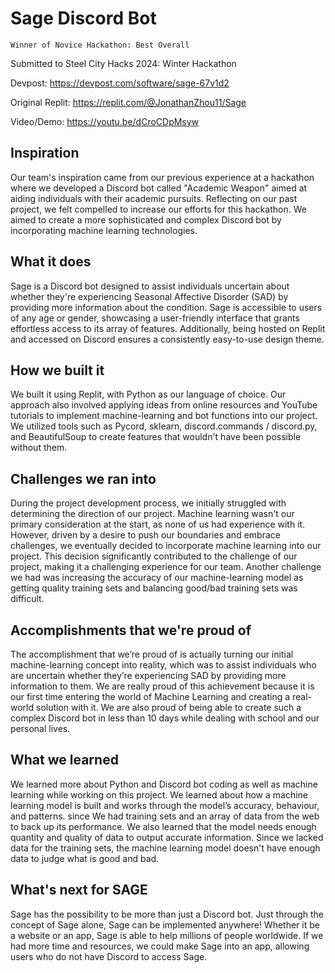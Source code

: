 # Sage Discord Bot

```
Winner of Novice Hackathon: Best Overall
```
Submitted to Steel City Hacks 2024: Winter Hackathon

Devpost: https://devpost.com/software/sage-67v1d2

Original Replit: https://replit.com/@JonathanZhou11/Sage

Video/Demo: https://youtu.be/dCroCDpMsyw


## Inspiration
Our team's inspiration came from our previous experience at a hackathon where we developed a Discord bot called "Academic Weapon" aimed at aiding individuals with their academic pursuits. Reflecting on our past project, we felt compelled to increase our efforts for this hackathon. We aimed to create a more sophisticated and complex Discord bot by incorporating machine learning technologies.

## What it does
Sage is a Discord bot designed to assist individuals uncertain about whether they're experiencing Seasonal Affective Disorder (SAD) by providing more information about the condition. Sage is accessible to users of any age or gender, showcasing a user-friendly interface that grants effortless access to its array of features. Additionally, being hosted on Replit and accessed on Discord ensures a consistently easy-to-use design theme.

## How we built it
We built it using Replit, with Python as our language of choice. Our approach also involved applying ideas from online resources and YouTube tutorials to implement machine-learning and bot functions into our project. We utilized tools such as Pycord, sklearn, discord.commands / discord.py, and BeautifulSoup to create features that wouldn't have been possible without them.

## Challenges we ran into
During the project development process, we initially struggled with determining the direction of our project. Machine learning wasn't our primary consideration at the start, as none of us had experience with it. However, driven by a desire to push our boundaries and embrace challenges, we eventually decided to incorporate machine learning into our project. This decision significantly contributed to the challenge of our project, making it a challenging experience for our team. Another challenge we had was increasing the accuracy of our machine-learning model as getting quality training sets and balancing good/bad training sets was difficult.

## Accomplishments that we're proud of
The accomplishment that we’re proud of is actually turning our initial machine-learning concept into reality, which was to assist individuals who are uncertain whether they’re experiencing SAD by providing more information to them. We are really proud of this achievement because it is our first time entering the world of Machine Learning and creating a real-world solution with it. We are also proud of being able to create such a complex Discord bot in less than 10 days while dealing with school and our personal lives.

## What we learned
We learned more about Python and Discord bot coding as well as machine learning while working on this project. We learned about how a machine learning model is built and works through the model’s accuracy, behaviour, and patterns. since We had training sets and an array of data from the web to back up its performance. We also learned that the model needs enough quantity and quality of data to output accurate information. Since we lacked data for the training sets, the machine learning model doesn't have enough data to judge what is good and bad.

## What's next for SAGE
Sage has the possibility to be more than just a Discord bot. Just through the concept of Sage alone, Sage can be implemented anywhere! Whether it be a website or an app, Sage is able to help millions of people worldwide. If we had more time and resources, we could make Sage into an app, allowing users who do not have Discord to access Sage.

